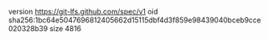 version https://git-lfs.github.com/spec/v1
oid sha256:1bc64e5047696812405662d15115dbf4d3f859e98439040bceb9cce020328b39
size 4816
